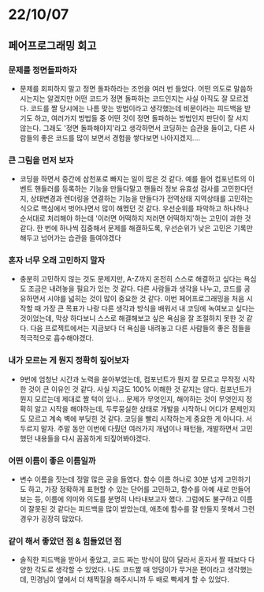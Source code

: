 # 22/10/07

## 페어프로그래밍 회고

### 문제를 정면돌파하자

- 문제를 회피하지 말고 정면 돌파하라는 조언을 여러 번 들었다. 어떤 의도로 말씀하시는지는 알겠지만 어떤 코드가 정면 돌파하는 코드인지는 사실 아직도 잘 모르겠다. 코드를 짤 당시에는 나름 맞는 방법이라고 생각했는데 비문이라는 피드백을 받기도 하고, 여러가지 방법들 중 어떤 것이 정면 돌파하는 방법인지 판단이 잘 서지 않는다. 그래도 '정면 돌파해야지'라고 생각하면서 코딩하는 습관을 들이고, 다른 사람들의 좋은 코드를 많이 보면서 경험을 쌓다보면 나아지겠지....

### 큰 그림을 먼저 보자

- 코딩을 하면서 중간에 삼천포로 빠지는 일이 많은 것 같다. 예를 들어 컴포넌트의 이벤트 핸들러를 등록하는 기능을 만들다말고 핸들러 정보 유효성 검사를 고민한다던지, 상태변경과 렌더링을 연결하는 기능을 만들다가 전역상태 지역상태를 고민하는 식으로 핵심에서 벗어나면서 많이 해멨던 것 같다. 우선순위를 파악하고 하나하나 순서대로 처리해야 하는데 '이러면 어떡하지 저러면 어떡하지'하는 고민이 과한 것 같다. 한 번에 하나씩 집중해서 문제를 해결하도록, 우선순위가 낮은 고민은 기록만 해두고 넘어가는 습관을 들여야겠다

### 혼자 너무 오래 고민하지 말자

- 충분히 고민하지 않는 것도 문제지만, A-Z까지 온전히 스스로 해결하고 싶다는 욕심도 조금은 내려놓을 필요가 있는 것 같다. 다른 사람들과 생각을 나누고, 코드를 공유하면서 시야를 넓히는 것이 많이 중요한 것 같다. 이번 페어프로그래밍을 처음 시작할 때 가장 큰 목표가 나랑 다른 생각과 방식을 배워서 내 코딩에 녹여보고 싶다는 것이었는데, 막상 하다보니 스스로 해결해보고 싶은 욕심을 잘 조절하지 못한 것 같다. 다음 프로젝트에서는 지금보다 더 욕심을 내려놓고 다른 사람들의 좋은 점들을 적극적으로 흡수해야겠다.

### 내가 모르는 게 뭔지 정확히 짚어보자

- 9번에 엄청난 시간과 노력을 쏟아부었는데, 컴포넌트가 뭔지 잘 모르고 무작정 시작한 것이 큰 이유인 것 같다. 사실 지금도 100% 이해한 것 같지는 않다. 컴포넌트가 뭔지 모르는데 제대로 짤 턱이 있나... 문제가 무엇인지, 해야하는 것이 무엇인지 정확히 알고 시작을 해야하는데, 두루뭉실한 상태로 개발을 시작하니 어디가 문제인지도 모르고 계속 벽에 부딪힌 것 같다. 코딩을 빨리 시작하는게 중요한 게 아니다. 서두르지 말자. 주말 동안 이번에 다뤘던 여러가지 개념이나 패턴들, 개발하면서 고민했던 내용들을 다시 꼼꼼하게 되짚어봐야겠다. 

### 어떤 이름이 좋은 이름일까

- 변수 이름을 짓는데 정말 많은 공을 들였다. 함수 이름 하나로 30분 넘게 고민하기도 하고, 가장 정확하게 표현할 수 있는 단어를 고민하고, 함수를 아예 새로 만들어보는 등, 이름에 의미와 의도를 분명히 나타내보고자 했다. 그럼에도 불구하고 이름이 잘못된 것 같다는 피드백을 많이 받았는데, 애초에 함수를 잘 만들지 못해서 그런 경우가 굉장히 많았다. 

### 같이 해서 좋았던 점 & 힘들었던 점

- 솔직한 피드백을 받아서 좋았고, 코드 짜는 방식이 많이 달라서 혼자서 짤 때보다 다양한 각도로 생각할 수 있었다.  나도 코드짤 때 엉덩이가 무거운 편이라고 생각했는데, 민경님이 옆에서 더 채찍질을 해주시니까 두 배로 빡세게 할 수 있었다. 


